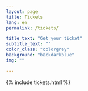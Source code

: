 ```yaml
---
layout: page
title: Tickets
lang: en
permalink: /tickets/

title_text: "Get your ticket"
subtitle_text: ""
color_class: "colorgrey"
background: "backdarkblue"
img: ""

---
```


{% include tickets.html %}
